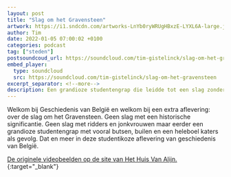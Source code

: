 ```yaml
---
layout: post
title: "Slag om het Gravensteen"
artwork: https://i1.sndcdn.com/artworks-LnYb0ryWRUgHBxzE-LYXL6A-large.jpg
author: Tim
date: 2022-01-05 07:00:02 +0100
categories: podcast
tag: ["steden"]
postsoundcoud_url: https://soundcloud.com/tim-gistelinck/slag-om-het-gravensteen
embed_player:
  type: soundcloud
  src: https://soundcloud.com/tim-gistelinck/slag-om-het-gravensteen
excerpt_separator: <!--more-->
description: Een grandioze studentengrap die leidde tot een slag zonder historische significantie.
---
```

Welkom bij Geschiedenis van België en welkom bij een extra aflevering: over de slag om het Gravensteen. Geen slag met een historische significantie. Geen slag met ridders en jonkvrouwen maar eerder een grandioze studentengrap met vooral butsen, builen en een heleboel katers als gevolg. Dat en meer in deze studentikoze aflevering van geschiedenis van België.

[De originele videobeelden op de site van Het Huis Van Alijn.](https://huisvanalijn.be/nl/collectie-item/de-slag-om-t-gravensteen-gent-1949){:target="_blank"}